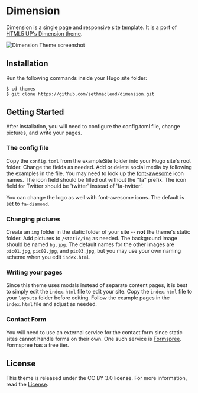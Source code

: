 # Dimension

Dimension is a single page and responsive site template. It is a port of [HTML5 UP's Dimension theme](https://html5up.net/uploads/demos/dimension/).

![Dimension Theme screenshot](https://raw.githubusercontent.com/sethmacleod/dimension/master/images/screenshot.png)

## Installation

Run the following commands inside your Hugo site folder:

    $ cd themes
    $ git clone https://github.com/sethmacleod/dimension.git

## Getting Started

After installation, you will need to configure the config.toml file, change pictures, and write your pages.

### The config file

Copy the `config.toml` from the exampleSite folder into your Hugo site's root folder. Change the fields as needed. Add or delete social media by following the examples in the file. You may need to look up the [font-awesome](http://fontawesome.io/) icon names. The icon field should be filled out without the "fa" prefix. The icon field for Twitter should be 'twitter' instead of 'fa-twitter'.

You can change the logo as well with font-awesome icons. The default is set to `fa-diamond`.

### Changing pictures

Create an `img` folder in the static folder of your site -- **not** the theme's static folder. Add pictures to `/static/img` as needed. The background image should be named `bg.jpg`. The default names for the other images are `pic01.jpg`, `pic02.jpg`, and `pic03.jpg`, but you may use your own naming scheme when you edit `index.html`.

### Writing your pages

Since this theme uses modals instead of separate content pages, it is best to simply edit the `index.html` file to edit your site. Copy the `index.html` file to your `layouts` folder before editing. Follow the example pages in the `index.html` file and adjust as needed.

### Contact Form

You will need to use an external service for the contact form since static sites cannot handle forms on their own. One such service is [Formspree](https://formspree.io/). Formspree has a free tier.

## License

This theme is released under the CC BY 3.0 license. For more information, read the [License](https://github.com/sethmacleod/dimension/blob/master/LICENSE.md).
